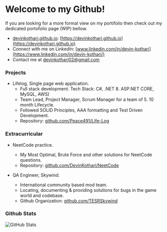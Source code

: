 # Welcome to my Github!

If you are looking for a more formal view on my portifolio then check out my dedicated portofolio page (WIP) bellow.
- [devinkothari.github.io](https://github.com/DevinKothari/devinkothari.github.io): [https://devinkothari.github.io](https://devinkothari.github.io)
- Connect with me on LinkedIn: [www.linkedin.com/in/devin-kothari](https://www.linkedin.com/in/devin-kothari/)
- Contact me at devinkothari02@gmail.com

### Projects
- Lifelog, Single page web application.
	- Full stack development. Tech Stack: C#, .NET 8. ASP.NET CORE, MySQL, AWS)
	- Team Lead, Project Manager, Scrum Manager for a team of 5. 10 month Lifecycle.
	- Followed SOLID Principles, AAA formatting and Test Driven Development.
	- Repository: [github.com/Peace491/Life-Log](https://github.com/Peace491/Life-Log)

### Extracurricular
- NeetCode practice.
	- My Most Optimal, Brute Force and other solutions for NeetCode questions.
	- Repository: [github.com/DevinKothari/NeetCode](https://github.com/DevinKothari/NeetCode)

- QA Engineer, Skywind.
	- International community based mod team.
	- Locating, documenting & providing solutions for bugs in the game world and codebase.
	- Github Organization: [github.com/TESRSkywind](https://github.com/TESRSkywind)

### Github Stats
![GitHub Stats](https://github-readme-stats.vercel.app/api?username=DevinKothari&show_icons=true&count_private=true&theme=dark)

